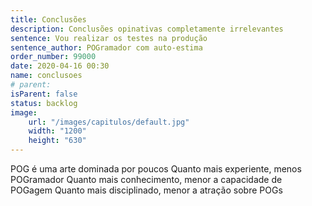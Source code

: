 ```yaml
---
title: Conclusões
description: Conclusões opinativas completamente irrelevantes
sentence: Vou realizar os testes na produção
sentence_author: POGramador com auto-estima
order_number: 99000
date: 2020-04-16 00:30
name: conclusoes
# parent:
isParent: false
status: backlog
image:
    url: "/images/capitulos/default.jpg"
    width: "1200"
    height: "630"
---
```


POG é uma arte dominada por poucos
Quanto mais experiente, menos POGramador
Quanto mais conhecimento, menor a capacidade de POGagem
Quanto mais disciplinado, menor a atração sobre POGs
